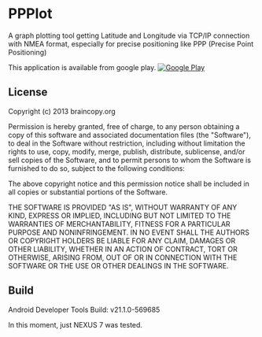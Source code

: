 PPPlot
======
A graph plotting tool getting Latitude and Longitude 
via TCP/IP connection with NMEA format, 
especially for precise positioning like PPP (Precise Point Positioning)

This application is available from google play.
[![Google Play](http://developer.android.com/images/brand/en_generic_rgb_wo_45.png)](https://play.google.com/store/apps/details?id=org.braincopy.gnss.plot)

License
------

Copyright (c) 2013 braincopy.org

Permission is hereby granted, free of charge, to any person obtaining a copy 
of this software and associated documentation files (the "Software"), to deal
in the Software without restriction, including without limitation the rights
to use, copy, modify, merge, publish, distribute, sublicense, and/or sell 
copies of the Software, and to permit persons to whom the Software is furnished
to do so, subject to the following conditions:

The above copyright notice and this permission notice shall be included in all 
copies or substantial portions of the Software.

THE SOFTWARE IS PROVIDED "AS IS", WITHOUT WARRANTY OF ANY KIND, EXPRESS OR 
IMPLIED, INCLUDING BUT NOT LIMITED TO THE WARRANTIES OF MERCHANTABILITY, 
FITNESS FOR A PARTICULAR PURPOSE AND NONINFRINGEMENT. IN NO EVENT SHALL 
THE AUTHORS OR COPYRIGHT HOLDERS BE LIABLE FOR ANY CLAIM, DAMAGES OR OTHER 
LIABILITY, WHETHER IN AN ACTION OF CONTRACT, TORT OR OTHERWISE, ARISING FROM, 
OUT OF OR IN CONNECTION WITH THE SOFTWARE OR THE USE OR OTHER DEALINGS 
IN THE SOFTWARE.

Build
------

Android Developer Tools
Build: v21.1.0-569685

In this moment, just NEXUS 7 was tested.

